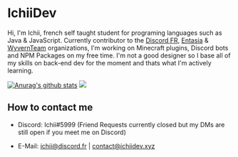 # IchiiDev
Hi, I'm Ichii, french self taught student for programing languages such as Java & JavaScript. Currently contributor to the [Discord FR](https://github.com/discordfr), [Entasia](https://github.com/EntasiaOfficiel) & [WyvernTeam](https://github.com/WyvernTeam) organizations, I'm working on Minecraft plugins, Discord bots and NPM Packages on my free time. I'm not a good designer so I base all of my skills on back-end dev for the moment and thats what I'm actively learning.

[![Anurag's github stats](https://github-readme-stats.vercel.app/api?username=IchiiDev)](https://github.com/anuraghazra/github-readme-stats)
![](https://github-readme-streak-stats.herokuapp.com/?user=starsflower)

## How to contact me
- Discord: Ichii#5999 (Friend Requests currently closed but my DMs are still open if you meet me on Discord)

- E-Mail: ichii@discord.fr | contact@ichiidev.xyz
